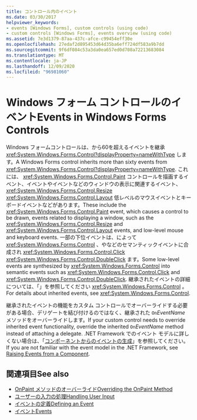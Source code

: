 ```yaml
---
title: コントロール内のイベント
ms.date: 03/30/2017
helpviewer_keywords:
- events [Windows Forms], custom controls (using code)
- custom controls [Windows Forms], events overview (using code)
ms.assetid: 7e3d1379-87aa-437c-afce-c99454eff30e
ms.openlocfilehash: 27edaf2d895453d64d35ba6eff724df583a9b7dd
ms.sourcegitcommit: 9f6df084c53a3da0ea657ed0d708a72213683084
ms.translationtype: MT
ms.contentlocale: ja-JP
ms.lasthandoff: 12/09/2020
ms.locfileid: "96981060"
---
```

# <a name="events-in-windows-forms-controls"></a><span data-ttu-id="91880-102">Windows フォーム コントロールのイベント</span><span class="sxs-lookup"><span data-stu-id="91880-102">Events in Windows Forms Controls</span></span>

<span data-ttu-id="91880-103">Windows フォームコントロールは、から60を超えるイベントを継承 <xref:System.Windows.Forms.Control?displayProperty=nameWithType> します。</span><span class="sxs-lookup"><span data-stu-id="91880-103">A Windows Forms control inherits more than sixty events from <xref:System.Windows.Forms.Control?displayProperty=nameWithType>.</span></span> <span data-ttu-id="91880-104">これには、 <xref:System.Windows.Forms.Control.Paint> コントロールを描画するイベント、イベントやイベントなどのウィンドウの表示に関連するイベント、 <xref:System.Windows.Forms.Control.Resize> <xref:System.Windows.Forms.Control.Layout> 低レベルのマウスイベントとキーボードイベントなどがあります。</span><span class="sxs-lookup"><span data-stu-id="91880-104">These include the <xref:System.Windows.Forms.Control.Paint> event, which causes a control to be drawn, events related to displaying a window, such as the <xref:System.Windows.Forms.Control.Resize> and <xref:System.Windows.Forms.Control.Layout> events, and low-level mouse and keyboard events.</span></span> <span data-ttu-id="91880-105">一部の下位イベントは、によって <xref:System.Windows.Forms.Control> 、やなどのセマンティックイベントに合成され <xref:System.Windows.Forms.Control.Click> <xref:System.Windows.Forms.Control.DoubleClick> ます。</span><span class="sxs-lookup"><span data-stu-id="91880-105">Some low-level events are synthesized by <xref:System.Windows.Forms.Control> into semantic events such as <xref:System.Windows.Forms.Control.Click> and <xref:System.Windows.Forms.Control.DoubleClick>.</span></span> <span data-ttu-id="91880-106">継承されたイベントの詳細については、「」を参照してください <xref:System.Windows.Forms.Control> 。</span><span class="sxs-lookup"><span data-stu-id="91880-106">For details about inherited events, see <xref:System.Windows.Forms.Control>.</span></span>  
  
 <span data-ttu-id="91880-107">継承されたイベントの機能をカスタム コントロールでオーバーライドする必要がある場合、デリゲートを結び付けるのではなく、継承された `On`*EventName* メソッドをオーバーライドします。</span><span class="sxs-lookup"><span data-stu-id="91880-107">If your custom control needs to override inherited event functionality, override the inherited `On`*EventName* method instead of attaching a delegate.</span></span> <span data-ttu-id="91880-108">.NET Framework でのイベント モデルに詳しくない場合は、「[コンポーネントからのイベントの生成](/previous-versions/visualstudio/visual-studio-2013/sh2e3k5z(v=vs.120))」を参照してください。</span><span class="sxs-lookup"><span data-stu-id="91880-108">If you are not familiar with the event model in the .NET Framework, see [Raising Events from a Component](/previous-versions/visualstudio/visual-studio-2013/sh2e3k5z(v=vs.120)).</span></span>  
  
## <a name="see-also"></a><span data-ttu-id="91880-109">関連項目</span><span class="sxs-lookup"><span data-stu-id="91880-109">See also</span></span>

- [<span data-ttu-id="91880-110">OnPaint メソッドのオーバーライド</span><span class="sxs-lookup"><span data-stu-id="91880-110">Overriding the OnPaint Method</span></span>](overriding-the-onpaint-method.md)
- [<span data-ttu-id="91880-111">ユーザーの入力の処理</span><span class="sxs-lookup"><span data-stu-id="91880-111">Handling User Input</span></span>](handling-user-input.md)
- [<span data-ttu-id="91880-112">イベントの定義</span><span class="sxs-lookup"><span data-stu-id="91880-112">Defining an Event</span></span>](defining-an-event-in-windows-forms-controls.md)
- [<span data-ttu-id="91880-113">イベント</span><span class="sxs-lookup"><span data-stu-id="91880-113">Events</span></span>](/dotnet/standard/events/index)
